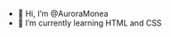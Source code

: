 - 👋 Hi, I’m @AuroraMonea
- 🌱 I’m currently learning HTML and CSS

<!---
AuroraMonea/AuroraMonea is a ✨ special ✨ repository because its `README.md` (this file) appears on your GitHub profile.
You can click the Preview link to take a look at your changes.
--->
